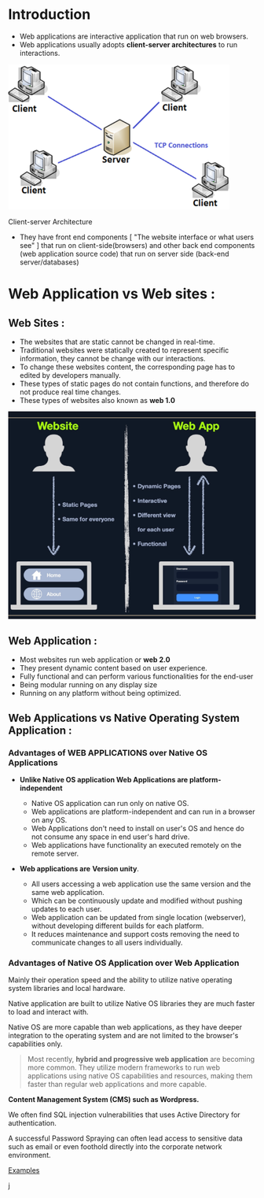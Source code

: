 # Introduction

- Web applications are interactive application that run on web browsers.
- Web applications usually adopts **client-server architectures** to run interactions.

![Untitled](Introduction%20f7f0d832caf249639b4e1d0d55a24f85/Untitled.png)

Client-server Architecture

- They have front end components [ "The website interface or what users see" ] that run on client-side(browsers) and other back end components (web application source code) that run on server side (back-end server/databases)

  

# Web Application vs Web sites :

## Web Sites :

- The websites that are static cannot be changed in real-time.
- Traditional websites were statically created to represent specific information, they cannot be  change with our interactions.
- To change these websites content, the corresponding page has to edited by developers manually.
- These types of static pages do not contain functions, and therefore do not produce real time changes.
- These types of websites also known as **web 1.0**

![Untitled](Introduction%20f7f0d832caf249639b4e1d0d55a24f85/Untitled%201.png)

## Web Application :

- Most websites run web application or **web 2.0**
- They present dynamic content based on user experience.
- Fully functional and can perform various functionalities for the end-user
- Being modular running on any display size
- Running on any platform without being optimized.

## Web Applications vs Native Operating System Application :

### Advantages of WEB APPLICATIONS over Native OS Applications

- **Unlike Native OS application Web Applications are platform-independent**
    - Native OS application can run only on native OS.
    - Web applications are platform-independent and can run in a browser on any OS.
    - Web Applications don't need to install on user's OS and hence do not consume any space in end user's hard drive.
    - Web applications have functionality an executed remotely on the remote server.

  

- **Web applications are** **Version unity**.
    - All users accessing a web application use the same version and the same web application.
    - Which can be continuously update and modified without pushing updates to each user.
    - Web application can be updated from single location (webserver), without developing different builds for each platform.
    - It reduces maintenance and support costs removing the need to communicate changes to all users individually.
    

### Advantages of Native OS Application over Web Application

Mainly their operation speed and the ability to utilize native operating system libraries and local hardware.

Native application are built to utilize Native OS libraries they are much faster to load and interact with.

Native OS are more capable than web applications, as they have deeper integration to the operating system and are not limited to the browser's capabilities only.

> Most recently, **hybrid and progressive web application** are becoming more common. They utilize modern frameworks to run web applications using native OS capabilities and resources, making them faster than regular web applications and more capable.
> 

**Content Management System (CMS) such as Wordpress.**

We often find SQL injection vulnerabilities that uses Active Directory for authentication. 

A successful Password Spraying can often lead access to sensitive data such as email or even foothold directly into the corporate network environment.

[Examples ](Introduction%20f7f0d832caf249639b4e1d0d55a24f85/Examples%20056fa5a022a248d392e74e717f49bf43.csv)

j